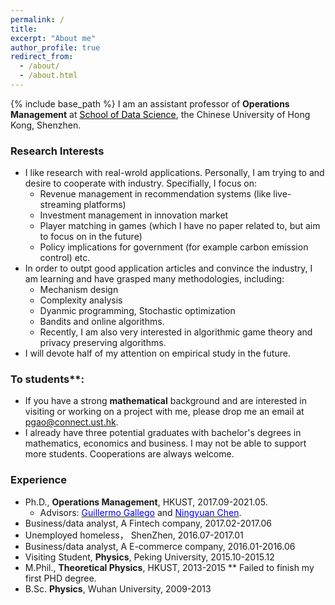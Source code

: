 ```yaml
---
permalink: /
title: 
excerpt: "About me"
author_profile: true
redirect_from: 
  - /about/
  - /about.html
---
```


{% include base_path %}
I am an assistant professor of **Operations Management** at  <a href="https://sds.cuhk.edu.cn/" target="_blank"><span style="color:black">School of Data Science</span></a>, the Chinese University of Hong Kong, Shenzhen.

### Research Interests
* I like research with real-wrold applications. Personally, I am trying to and desire to cooperate with industry. Specifially, I focus on:
  * Revenue management in recommendation systems (like live-streaming platforms)
  * Investment management in innovation market
  * Player matching in games (which I have no paper related to, but aim to focus on in the future)
  * Policy implications for government (for example carbon emission control) etc. 
* In order to outpt good application articles and convince the industry, I am learning and have grasped many methodologies, including:
  *  Mechanism design
  *  Complexity analysis
  *  Dyanmic programming, Stochastic optimization
  *  Bandits and online algorithms. 
  *  Recently, I am also very interested in algorithmic game theory and privacy preserving algorithms. 
* I will devote half of my attention on empirical study in the future.
 
### To students**: 
* If you have a strong **mathematical** background and are interested in visiting or working on a project with me, please drop me an email at pgao@connect.ust.hk.
* I already have three potential graduates with bachelor's degrees in mathematics, economics and business. I may not be able to support more students. Cooperations are always welcome. 

### Experience

* Ph.D., **Operations Management**, HKUST, 2017.09-2021.05. 
  - Advisors: <a href="https://ieda.ust.hk/dfaculty/ggallego/" target="_blank"><span style="color:blue">Guillermo Gallego</span></a> and <a href="http://individual.utoronto.ca/ningyuanchen/" target="_blank"><span style="color:blue">Ningyuan Chen</span></a>.
* Business/data analyst, A Fintech company, 2017.02-2017.06
* Unemployed homeless， ShenZhen, 2016.07-2017.01
* Business/data analyst, A E-commerce company, 2016.01-2016.06
* Visiting Student, **Physics**, Peking University, 2015.10-2015.12
* M.Phil., **Theoretical Physics**, HKUST, 2013-2015
** Failed to finish my first PHD degree.
* B.Sc. **Physics**, Wuhan University, 2009-2013



